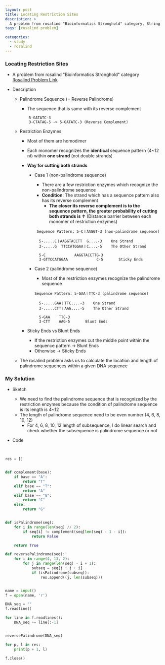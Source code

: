 ```yaml
---
layout: post
title: Locating Restriction Sites
description: >
  A problem from rosalind "Bioinformatics Stronghold" category, String Algorithm
tags: [rosalind problem]

categories:
  - study
  - rosalind
---
```

### Locating Restriction Sites
* A problem from rosalind "Bioinformatics Stronghold" category<br>
[Rosalind Problem Link](https://rosalind.info/problems/revp/)

* Description
  * Palindrome Sequence (= Reverse Palindrome)
    * The sequence that is same with its reverse complement

    ~~~
        5-GATATC-3
        3-CTATAG-5 -> 5-GATATC-3 (Reverse Complement)

    ~~~
  * Restriction Enzymes
    * Most of them are homodimer
    * Each monomer recognizes the **identical** sequence pattern (4~12 nt) within **one strand** (not double strands)
    * **Way for cutting both strands**
      * Case 1 (non-palindrome sequence)
        * There are a few restriction enzymes which recognize the non-palindrome sequence
        * **Condition**: The strand which has a sequence pattern also has its reverse complement
          * **The closer its reverse complement is to the sequence pattern, the greater probability of cutting both strands is ↑** (Distance barrier between each monomer of restriction enzymes)

        ~~~
         Sequence Pattern: 5-CㅣAAGGT-3 (non-palindrome sequence)

          5-.....CㅣAAGGTACCTT  G....-3    One Strand
          3-.....G  TTCCATGGAAㅣC....-5    The Other Strand

          5-C             AAGGTACCTTG-3
          3-GTTCCATGGAA             C-5       Sticky Ends
        ~~~

      * Case 2 (palindrome sequence)
        * Most of the restriction enzymes recognize the palindrome sequence

        ~~~
        Sequence Pattern: 5-GAAㅣTTC-3 (palindrome sequence)

          5-.....GAAㅣTTC....-3    One Strand
          3-.....CTTㅣAAG....-5    The Other Strand

          5-GAA    TTC-3
          3-CTT    AAG-5       Blunt Ends  
        ~~~

    * Sticky Ends vs Blunt Ends
      * If the restriction enzymes cut the middle point within the sequence pattern -> Blunt Ends
      * Otherwise -> Sticky Ends
  * The rosalind problem asks us to calculate the location and length of palindrome sequences within a given DNA sequence    

### My Solution
* Sketch
  * We need to find the palindrome sequence that is recognized by the restriction enzymes because the condition of palindrome sequence is its length is 4~12
  * The length of palindrome sequence need to be even number (4, 6, 8, 10, 12)
    * For 4, 6, 8, 10, 12 length of subsequence, I do linear search and check whether the subsequence is palindrome sequence or not

* Code

<br>

~~~python
res = []


def complement(base):
    if base == "A":
        return "T"
    elif base == "T":
        return "A"
    elif base == "G":
        return "C"
    else:
        return "G"


def isPalindrome(seq):
    for i in range(len(seq) // 2):
        if seq[i] != complement(seq[len(seq) - 1 - i]):
            return False

    return True

def reversePalindrome(seq):
    for i in range(4, 13, 2):
        for j in range(len(seq) - i + 1):
            subseq = seq[j : j + i]
            if (isPalindrome(subseq)):
                res.append((j, len(subseq)))


name = input()
f = open(name, 'r')

DNA_seq = ""
f.readline()

for line in f.readlines():
    DNA_seq += line[:-1]


reversePalindrome(DNA_seq)

for p, l in res:
    print(p + 1, l)

f.close()
~~~
